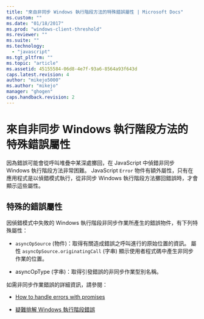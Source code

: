 ```yaml
---
title: "來自非同步 Windows 執行階段方法的特殊錯誤屬性 | Microsoft Docs"
ms.custom: ""
ms.date: "01/18/2017"
ms.prod: "windows-client-threshold"
ms.reviewer: ""
ms.suite: ""
ms.technology: 
  - "javascript"
ms.tgt_pltfrm: ""
ms.topic: "article"
ms.assetid: 45155584-06d8-4e7f-93a6-8564a93f643d
caps.latest.revision: 4
author: "mikejo5000"
ms.author: "mikejo"
manager: "ghogen"
caps.handback.revision: 2
---
```

# 來自非同步 Windows 執行階段方法的特殊錯誤屬性
因為錯誤可能會從呼叫堆疊中某深處擲回，在 JavaScript 中偵錯非同步 Windows 執行階段方法非常困難。  JavaScript `Error` 物件有額外屬性，只有在應用程式是以偵錯模式執行，從非同步 Windows 執行階段方法擲回錯誤時，才會顯示這些屬性。  
  
## 特殊的錯誤屬性  
 因偵錯模式中失敗的 Windows 執行階段非同步作業所產生的錯誤物件，有下列特殊屬性：  
  
-   `asyncOpSource` \(物件\)：取得有關造成錯誤之呼叫進行的原始位置的資訊。  屬性 `asyncOpSource.originatingCall` \(字串\) 顯示使用者程式碼中產生非同步作業的位置。  
  
-   asyncOpType \(字串\)：取得引發錯誤的非同步作業型別名稱。  
  
 如需非同步作業錯誤的詳細資訊，請參閱：  
  
-   [How to handle errors with promises](http://msdn.microsoft.com/zh-tw/01d5a901-c4ea-46f6-8005-6d39c32203eb)  
  
-   [疑難排解 Windows 執行階段錯誤](http://msdn.microsoft.com/zh-tw/1ef7d7df-82ac-441d-8ad0-54ab1318de64)